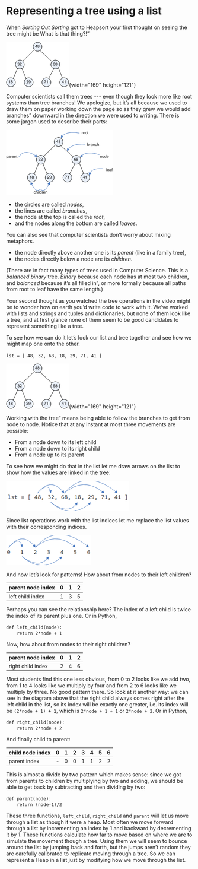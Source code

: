 # Representing a tree using a list

When _Sorting Out Sorting_ got to Heapsort your first thought on seeing
the tree might be What is that thing?!”

![.](04_Heapsort_1.png){width="169" height="121"}

Computer scientists call them trees --- even though they look more like
root systems than tree branches! We apologize, but it’s all because we
used to draw them on paper working down the page so as they grew we
would add branches” downward in the direction we were used to
writing. There is some jargon used to describe their parts:

![.](04_Heapsort_Jargon.png)

-   the circles are called _nodes_,
-   the lines are called _branches_,
-   the node at the top is called the _root_,
-   and the nodes along the bottom are called _leaves_.

You can also see that computer scientists don’t worry about mixing
metaphors.

-   the node directly above another one is its _parent_ (like in a
    family tree),
-   the nodes directly below a node are its _children_.

(There are in fact many types of trees used in Computer Science. This is
a _balanced_ _binary_ tree. _Binary_ because each node has at most two
children, and _balanced_ because it’s all filled in”, or more
formally because all paths from root to leaf have the same length.)

Your second thought as you watched the tree operations in the video
might be to wonder how on earth you’d write code to work with it.
We’ve worked with lists and strings and tuples and dictionaries, but
none of them look like a tree, and at first glance none of them seem to
be good candidates to represent something like a tree.

To see how we can do it let’s look our list and tree together and see
how we might map one onto the other.

`lst = [ 48, 32, 68, 18, 29, 71, 41 ]`

![.](04_Heapsort_1.png){width="169" height="121"}

Working with the tree” means being able to follow the branches to get
from node to node. Notice that at any instant at most three movements
are possible:

-   From a node down to its left child
-   From a node down to its right child
-   From a node up to its parent

To see how we might do that in the list let me draw arrows on the list
to show how the values are linked in the tree:

![.](04_Tree_in_a_list_1.png)

Since list operations work with the list indices let me replace the list
values with their corresponding indices.

![.](04_Tree_in_a_list_indices.png)

And now let’s look for patterns! How about from nodes to their left
children?

| parent node index | 0 | 1 | 2 |
|-------------------|---|---|---|
| left child index  | 1 | 3 | 5 |

Perhaps you can see the relationship here? The index of a left child is
twice the index of its parent plus one. Or in Python,

    def left_child(node):
        return 2*node + 1

Now, how about from nodes to their right children?

| parent node index | 0 | 1 | 2 |
|-------------------|---|---|---|
| right child index | 2 | 4 | 6 |


Most students find this one less obvious, from 0 to 2 looks like we add
two, from 1 to 4 looks like we multiply by four and from 2 to 6 looks
like we multiply by three. No good pattern there. So look at it another
way: we can see in the diagram above that the right child always comes
right after the left child in the list, so its index will be exactly one
greater, i.e. its index will be `(2*node + 1) `**`+ 1`**, which is
`2*node + 1 + 1` or `2*node + 2`. Or in Python,

    def right_child(node):
        return 2*node + 2

And finally child to parent:

| child node index | 0 | 1 | 2 | 3 | 4 | 5 | 6 |
|------------------|---|---|---|---|---|---|---|
| parent index     | - | 0 | 0 | 1 | 1 | 2 | 2 |

This is almost a divide by two pattern which makes sense: since we got
from parents to children by multiplying by two and adding, we should be
able to get back by subtracting and then dividing by two:

    def parent(node):
        return (node-1)/2

These three functions, `left_child`, `right_child` and `parent` will let
us move through a list as though it were a heap. Most often we move
forward through a list by incrementing an index by 1 and backward by
decrementing it by 1. These functions calculate how far to move based on
where we are to simulate the movement though a tree. Using them we will
seem to bounce around the list by jumping back and forth, but the jumps
aren’t random they are carefully calibrated to replicate moving through
a tree. So we can represent a Heap in a list just by modifying how we
move through the list.
